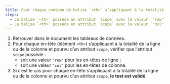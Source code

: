 ```yaml
---
title: Pour chaque contenu de balise `<th>` s’appliquant à la totalité de la ligne ou de la colonne et possédant un attribut `scope`, la balise `<th>` vérifie-t-elle une de ces conditions ?
steps:
  - La balise `<th>` possède un attribut `scope` avec la valeur `"row"` pour les [en-têtes de ligne](#en-tete-de-colonne-ou-de-ligne).
  - La balise `<th>` possède un attribut `scope` avec la valeur `"col"` pour les [en-têtes de colonne](#en-tete-de-colonne-ou-de-ligne).
---
```


1. Retrouver dans le document les tableaux de données.
2. Pour chaque en-tête (élément `<th>`) s’appliquant à la totalité de la ligne ou de la colonne et pourvu d’un attribut `scope`, vérifier que l’attribut `scope` possède :
   - soit une valeur `"row"` pour les en-têtes de ligne ;
   - soit une valeur `"col"` pour les en-têtes de colonne.
3. Si c’est le cas pour chaque en-tête s’appliquant à la totalité de la ligne ou de la colonne et pourvu d’un attribut `scope`, **le test est validé**.
